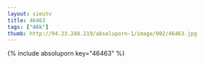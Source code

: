 ```yaml
--- 
layout: sieutv
title: 46463
tags: ["46k"]
thumb: http://94.23.248.219/absoluporn-1/image/002/46463.jpg
---
```

{% include absoluporn key="46463" %} 
